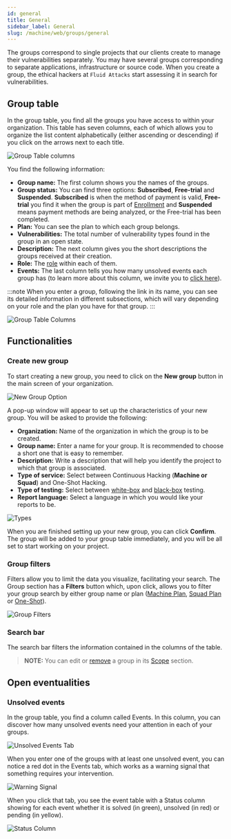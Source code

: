 ```yaml
---
id: general
title: General
sidebar_label: General
slug: /machine/web/groups/general
---
```


The groups correspond to single
projects that our clients create
to manage their vulnerabilities
separately.
You may have several
groups corresponding to
separate applications,
infrastructure or source code.
When you create a group,
the ethical hackers at
`Fluid Attacks` start
assessing it in search
for vulnerabilities.

## Group table

In the group table,
you find all the groups you
have access to within your
organization.
This table has seven columns,
each of which allows you to
organize the list content
alphabetically (either
ascending or descending) if
you click on the arrows next
to each title.

![Group Table columns](https://res.cloudinary.com/fluid-attacks/image/upload/v1669031539/docs/web/groups/general/group_table.png)

You find the following information:

- **Group name:**
  The first column shows you
  the names of the groups.
- **Group status:**
  You can find three options:
  **Subscribed**,
  **Free-trial** and
  **Suspended**.
  **Subscribed** is when the method
  of payment is valid, **Free-trial**
  you find it when the group is
  part of [Enrollment](/machine/web/self-enrollment)
  and **Suspended** means
  payment methods are being analyzed,
  or the Free-trial has been completed.
- **Plan:**
  You can see the plan to which each
  group belongs.
- **Vulnerabilities:**
  The total number of vulnerability
  types found in the group in an
  open state.
- **Description:**
  The next column gives you the
  short descriptions the groups
  received at their creation.
- **Role:**
  The [role](/machine/web/groups/roles)
  within each of them.
- **Events:**
  The last column tells you how
  many unsolved events each group
  has (to learn more about this column,
  we invite you to
  [click here](/machine/web/groups/general#unsolved-events)).

:::note
When you enter a group,
following the link in its name,
you can see its detailed information
in different subsections,
which will vary depending on
your role and the plan you have
for that group.
:::

![Group Table Columns](https://res.cloudinary.com/fluid-attacks/image/upload/v1667252083/docs/web/groups/general/group_options.png)

## Functionalities

### Create new group

To start creating a new group,
you need to click on the
**New group** button in the
main screen of your organization.

![New Group Option](https://res.cloudinary.com/fluid-attacks/image/upload/v1669032244/docs/web/groups/general/create_group.png)

A pop-up window will appear
to set up the characteristics
of your new group.
You will be asked to provide
the following:

- **Organization:**
  Name of the organization in
  which the group is to be created.
- **Group name:**
  Enter a name for your group.
  It is recommended to choose a
  short one that is easy to remember.
- **Description:**
  Write a description that
  will help you identify the
  project to which that
  group is associated.
- **Type of service:**
  Select between Continuous
  Hacking (**Machine or Squad**)
  and One-Shot Hacking.
- **Type of testing:**
  Select between [white-box](/about/glossary/#white-box)
  and [black-box](https://docs.fluidattacks.com/about/glossary/#black-box)
  testing.
- **Report language:**
  Select a language in which
  you would like your reports
  to be.

![Types](https://res.cloudinary.com/fluid-attacks/image/upload/v1669032582/docs/web/groups/general/creating_gruop.png)

When you are finished
setting up your new group,
you can click **Confirm**.
The group will be added to
your group table immediately,
and you will be all set to
start working on your project.

### Group filters

Filters allow you to limit
the data you visualize,
facilitating your search.
The Group section has a
**Filters** button which,
upon click,
allows you to filter your
group search by either group
name or plan
([Machine Plan](/about/faq/machine),
[Squad Plan](/about/faq) or
[One-Shot](/about/faq/estimation#one-shot-hacking-per-project)).

![Group Filters](https://res.cloudinary.com/fluid-attacks/image/upload/v1667250616/docs/web/groups/general/group_filtes.png)

### Search bar

The search bar filters the information
contained in the columns of the table.

> **NOTE:**
> You can edit or [remove](/machine/web/groups/delete/) a group
> in its [Scope](/machine/web/groups/scope) section.

## Open eventualities

### Unsolved events

In the group table,
you find a column
called Events.
In this column,
you can discover how many
unsolved events need your
attention in each of your groups.

![Unsolved Events Tab](https://res.cloudinary.com/fluid-attacks/image/upload/v1669035042/docs/web/groups/general/open_unsolverd.png)

When you enter one of the
groups with at least one
unsolved event,
you can notice a red dot
in the Events tab,
which works as a warning
signal that something
requires your intervention.

![Warning Signal](https://res.cloudinary.com/fluid-attacks/image/upload/v1667309874/docs/web/groups/general/event_tab.png)

When you click that tab,
you see the event table
with a Status column showing
for each event whether it is
solved (in green), unsolved
(in red) or pending (in yellow).

![Status Column](https://res.cloudinary.com/fluid-attacks/image/upload/v1667310448/docs/web/groups/general/event_view.png)
